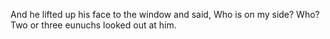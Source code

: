 And he lifted up his face to the window and said, Who is on my side? Who? Two or three eunuchs looked out at him.

